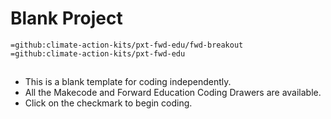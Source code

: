 # Blank Project

```package
=github:climate-action-kits/pxt-fwd-edu/fwd-breakout
=github:climate-action-kits/pxt-fwd-edu
```
## 
- This is a blank template for coding independently. 
- All the Makecode and Forward Education Coding Drawers are available.
- Click on the checkmark to begin coding.